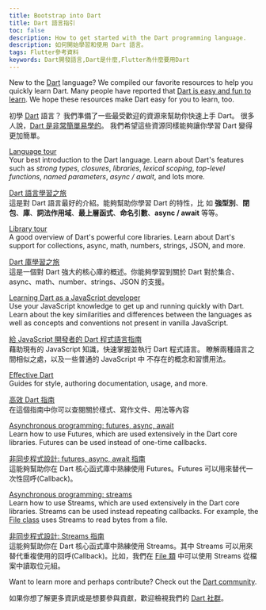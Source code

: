 ```yaml
---
title: Bootstrap into Dart
title: Dart 語言指引
toc: false
description: How to get started with the Dart programming language.
description: 如何開始學習和使用 Dart 語言。
tags: Flutter參考資料
keywords: Dart開發語言,Dart是什麼,Flutter為什麼要用Dart
---
```


New to the [Dart][] language?
We compiled our favorite resources to
help you quickly learn Dart.
Many people have reported that
[Dart is easy and fun to learn][].
We hope these resources make Dart easy for
you to learn, too.

初學 [Dart]({{site.dart-site}}) 語言？
我們準備了一些最受歡迎的資源來幫助你快速上手 Dart。
很多人說，[Dart 是非常簡單易學的][Dart is easy and fun to learn]。
我們希望這些資源同樣能夠讓你學習 Dart 變得更加簡單。

[Language tour][]
<br> Your best introduction to the Dart language. Learn about Dart's
  features such as _strong types_, _closures_, _libraries_, _lexical scoping_,
  _top-level functions_, _named parameters_, _async / await_, and lots more.
  
[Dart 語言學習之旅][Language tour]
<br> 這是對 Dart 語言最好的介紹。能夠幫助你學習 Dart 的特性，比
如 **強型別**、**閉包**、**庫**、**詞法作用域**、**最上層函式**、**命名引數**、**async / await** 等等。

[Library tour][]
<br> A good overview of Dart's powerful core libraries. Learn about
  Dart's support for collections, async, math, numbers, strings, JSON, and more.

[Dart 庫學習之旅][Library tour]
<br> 這是一個對 Dart 強大的核心庫的概述。你能夠學習到關於 Dart 對於集合、async、math、number、strings、JSON 的支援。

[Learning Dart as a JavaScript developer][]
<br> Use your JavaScript knowledge to get up and running quickly with Dart.
  Learn about the key similarities and differences between the languages
  as well as concepts and conventions not present in vanilla JavaScript.

[給 JavaScript 開發者的 Dart 程式語言指南][Learning Dart as a JavaScript developer]
<br> 藉助現有的 JavaScript 知識，快速掌握並執行 Dart 程式語言。
瞭解兩種語言之間相似之處，以及一些普通的 JavaScript 中
不存在的概念和習慣用法。

[Effective Dart][]
<br> Guides for style, authoring documentation, usage,
  and more.

[高效 Dart 指南][Effective Dart]
<br> 在這個指南中你可以查閱關於樣式、寫作文件、用法等內容

[Asynchronous programming: futures, async, await][]
<br> Learn how to use Futures, which are used extensively in the Dart core
  libraries.  Futures can be used instead of one-time callbacks.

[非同步程式設計: futures, async, await 指南][Asynchronous programming: futures, async, await]
<br> 這能夠幫助你在 Dart 核心函式庫中熟練使用 Futures。Futures 可以用來替代一次性回呼(Callback)。

[Asynchronous programming: streams][]
<br> Learn how to use Streams, which are used extensively in the Dart core
  libraries. Streams can be used instead repeating callbacks.
  For example, the
  [File class]({{site.api}}/flutter/dart-io/File-class.html)
  uses Streams to read bytes from a file.

[非同步程式設計: Streams 指南]({{site.dart-site}}/docs/tutorials/streams)
<br> 這能夠幫助你在 Dart 核心函式庫中熟練使用 Streams。其中 Streams 可以用來替代重複使用的回呼(Callback)。比如，我們在 [File 類]({{site.api}}/flutter/dart-io/File-class.html) 中可以使用 Streams 從檔案中讀取位元組。

Want to learn more and perhaps contribute? Check out the
[Dart community]({{site.dart-site}}/community).

如果你想了解更多資訊或是想要參與貢獻，歡迎檢視我們的 [Dart 社群]({{site.dart-site}}/community)。

[Asynchronous programming: futures, async, await]: {{site.dart-site}}/codelabs/async-await
[Asynchronous programming: streams]: {{site.dart-site}}/tutorials/language/streams
[Dart]: {{site.dart-site}}
[Dart community]: {{site.dart-site}}/community
[Dart is easy and fun to learn]: {{site.url}}/resources/faq#why-did-flutter-choose-to-use-dart
[Effective Dart]: {{site.dart-site}}/guides/language/effective-dart
[`File`]: {{site.api}}/flutter/dart-io/File-class.html
[Learning Dart as a JavaScript developer]: {{site.dart-site}}/guides/language/coming-from/js-to-dart
[Language tour]: {{site.dart-site}}/language
[Library tour]: {{site.dart-site}}/guides/libraries/library-tour
